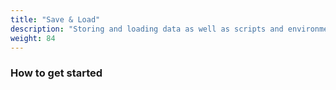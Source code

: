 ```yaml
---
title: "Save & Load"
description: "Storing and loading data as well as scripts and environments"
weight: 84
---
```


### How to get started

